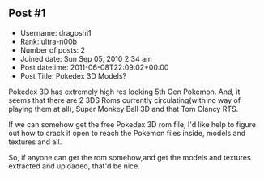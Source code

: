 ## Post #1
- Username: dragoshi1
- Rank: ultra-n00b
- Number of posts: 2
- Joined date: Sun Sep 05, 2010 2:34 am
- Post datetime: 2011-06-08T22:09:02+00:00
- Post Title: Pokedex 3D Models?

Pokedex 3D has extremely high res looking 5th Gen Pokemon. And, it seems that there are 2 3DS Roms currently circulating(with no way of playing them at all), Super Monkey Ball 3D and that Tom Clancy RTS.


If we can somehow get the free Pokedex 3D rom file, I'd like help to figure out how to crack it open to reach the Pokemon files inside, models and textures and all.

So, if anyone can get the rom somehow,and get the models and textures extracted and uploaded, that'd be nice.
